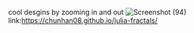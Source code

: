 cool desgins by zooming in and out
![Screenshot (94)](https://github.com/user-attachments/assets/f69cb3ec-7f50-4f82-a4d9-406e3bc2111e)
link:https://chunhan08.github.io/julia-fractals/
